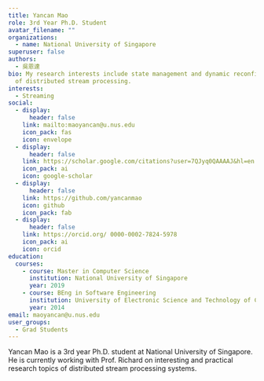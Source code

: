```yaml
---
title: Yancan Mao
role: 3rd Year Ph.D. Student
avatar_filename: ""
organizations:
  - name: National University of Singapore
superuser: false
authors:
  - 吳恩達
bio: My research interests include state management and dynamic reconfiguration
  of distributed stream processing.
interests:
  - Streaming
social:
  - display:
      header: false
    link: mailto:maoyancan@u.nus.edu
    icon_pack: fas
    icon: envelope
  - display:
      header: false
    link: https://scholar.google.com/citations?user=7QJyq0QAAAAJ&hl=en
    icon_pack: ai
    icon: google-scholar
  - display:
      header: false
    link: https://github.com/yancanmao
    icon: github
    icon_pack: fab
  - display:
      header: false
    link: https://orcid.org/ 0000-0002-7824-5978
    icon_pack: ai
    icon: orcid
education:
  courses:
    - course: Master in Computer Science
      institution: National University of Singapore
      year: 2019
    - course: BEng in Software Engineering
      institution: University of Electronic Science and Technology of China
      year: 2014
email: maoyancan@u.nus.edu
user_groups:
  - Grad Students
---
```

Yancan Mao is a 3rd year Ph.D. student at National University of Singapore. He is currently working with Prof. Richard on interesting and practical research topics of distributed stream processing systems.